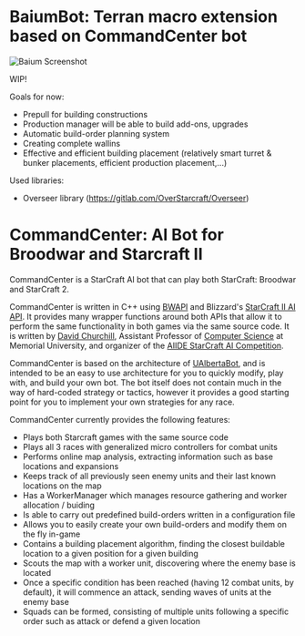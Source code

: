 # BaiumBot: Terran macro extension based on CommandCenter bot
![Baium Screenshot](https://vignette.wikia.nocookie.net/starcraft/images/4/4c/ArcturusMengsk_SC2_Art2.jpg/revision/latest?cb=20110814133340)

WIP!

Goals for now:
* Prepull for building constructions
* Production manager will be able to build add-ons, upgrades
* Automatic build-order planning system
* Creating complete wallins
* Effective and efficient building placement (relatively smart turret & bunker placements, efficient production placement,...)

Used libraries:
* Overseer library (https://gitlab.com/OverStarcraft/Overseer)

# CommandCenter: AI Bot for Broodwar and Starcraft II

CommandCenter is a StarCraft AI bot that can play both StarCraft: Broodwar and StarCraft 2.

CommandCenter is written in C++ using [BWAPI](https://github.com/bwapi/bwapi) and Blizzard's [StarCraft II AI API](https://github.com/Blizzard/s2client-api). It provides many wrapper functions around both APIs that allow it to perform the same functionality in both games via the same source code. It is written by [David Churchill](http://www.cs.mun.ca/~dchurchill/), Assistant Professor of [Computer Science](https://www.cs.mun.ca/) at Memorial University, and organizer of the [AIIDE StarCraft AI Competition](http://www.cs.mun.ca/~dchurchill/starcraftaicomp/).

CommandCenter is based on the architecture of [UAlbertaBot](https://github.com/davechurchill/ualbertabot/wiki), and is intended to be an easy to use architecture for you to quickly modify, play with, and build your own bot. The bot itself does not contain much in the way of hard-coded strategy or tactics, however it provides a good starting point for you to implement your own strategies for any race. 

CommandCenter currently provides the following features:
* Plays both Starcraft games with the same source code
* Plays all 3 races with generalized micro controllers for combat units
* Performs online map analysis, extracting information such as base locations and expansions
* Keeps track of all previously seen enemy units and their last known locations on the map
* Has a WorkerManager which manages resource gathering and worker allocation / buiding
* Is able to carry out predefined build-orders written in a configuration file
* Allows you to easily create your own build-orders and modify them on the fly in-game
* Contains a building placement algorithm, finding the closest buildable location to a given position for a given building 
* Scouts the map with a worker unit, discovering where the enemy base is located
* Once a specific condition has been reached (having 12 combat units, by default), it will commence an attack, sending waves of units at the enemy base
* Squads can be formed, consisting of multiple units following a specific order such as attack or defend a given location


